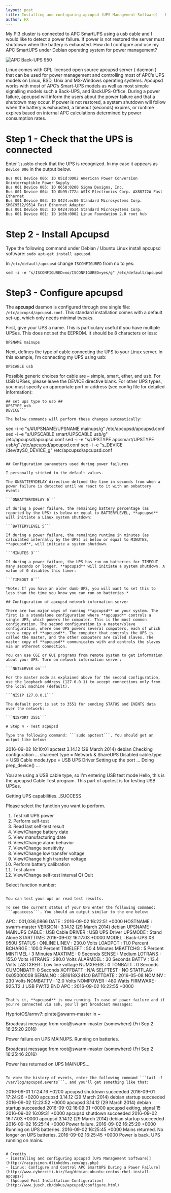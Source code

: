 ```yaml
---
layout: post
title: Installing and configuring apcupsd (UPS Management Software) - Part 1
author: FX
---
```

My PI3 cluster is connected to APC SmartUPS using a usb cable and I would like to detect a power failure. If power is not restored the server must shutdown when the battery is exhausted. How do I configure and use my APC SmartUPS under Debian operating system for power management?

![APC Back-UPS 950](/images/2016-09-02-Installing-and-configuring-apcupsd-part-1.jpg)

Linux comes with GPL licensed open source apcupsd server ( daemon ) that can be used for power management and controlling most of APC’s UPS models on Linux, BSD, Unix and MS-Windows operating systems. Apcupsd works with most of APC’s Smart-UPS models as well as most simple signalling models such a Back-UPS, and BackUPS-Office. During a power failure, apcupsd will inform the users about the power failure and that a shutdown may occur. If power is not restored, a system shutdown will follow when the battery is exhausted, a timeout (seconds) expires, or runtime expires based on internal APC calculations determined by power consumption rates.

# Step 1 - Check that the UPS is connected

Enter ```lsusb```to check that the UPS is recognized. In my case it appears as ```Device 006``` in the output below.
```
Bus 001 Device 006: ID 051d:0002 American Power Conversion Uninterruptible Power Supply
Bus 001 Device 005: ID 0658:0200 Sigma Designs, Inc.
Bus 001 Device 004: ID 0b95:772a ASIX Electronics Corp. AX88772A Fast Ethernet
Bus 001 Device 003: ID 0424:ec00 Standard Microsystems Corp. SMSC9512/9514 Fast Ethernet Adapter
Bus 001 Device 002: ID 0424:9514 Standard Microsystems Corp.
Bus 001 Device 001: ID 1d6b:0002 Linux Foundation 2.0 root hub
```

# Step 2 - Install Apcupsd

Type the following command under Debian / Ubuntu Linux install apcupsd software: ```sudo apt-get install apcupsd```.

In ```/etc/default/apcupsd``` change ```ISCONFIGURED``` from no to yes:

```sed -i -e "s/ISCONFIGURED=no/ISCONFIGURED=yes/g" /etc/default/apcupsd```

# Step3 - Configure apcupsd

The **apcuspd** daemon is configured through one single file: ```/etc/apcupsd/apcupsd.conf```. This standard installation comes with a default set-up, which only needs minimal tweaks.

First, give your UPS a name. This is particulary useful if you have multiple UPSes. This does not set the EEPROM. It should be 8 characters or less:

```UPSNAME mainups```

Next, defines the type of cable connecting the UPS to your Linux server. In this example, I’m connecting my UPS using usb:

```UPSCABLE usb```

Possible generic choices for cable are – simple, smart, ether, and usb. For USB UPSes, please leave the DEVICE directive blank. For
other UPS types, you must specify an appropriate port or address (see config file for detailed information):
```
## set ups type to usb ##
UPSTYPE usb
DEVICE```

The below commands will perform these changes automatically:
```
sed -i -e "s/#UPSNAME/UPSNAME mainups/g" /etc/apcupsd/apcupsd.conf
sed -i -e "s/UPSCABLE smart/UPSCABLE usb/g" /etc/apcupsd/apcupsd.conf
sed -i -e "s/UPSTYPE apcsmart/UPSTYPE usb/g" /etc/apcupsd/apcupsd.conf
sed -i -e "s_DEVICE /dev/ttyS0_DEVICE_g" /etc/apcupsd/apcupsd.conf
```

## Configuration parameters used during power failures

I personally sticked to the default values.

The ONBATTERYDELAY directive defined the time in seconds from when a power failure is detected until we react to it with an onbattery event:

```ONBATTERYDELAY 6```

If during a power failure, the remaining battery percentage (as reported by the UPS) is below or equal to BATTERYLEVEL, **apcupsd** will initiate a Linux system shutdown:

```BATTERYLEVEL 5```

If during a power failure, the remaining runtime in minutes (as calculated internally by the UPS) is below or equal to MINUTES, **apcupsd**, will initiate a system shutdown.

```MINUTES 3```

If during a power failure, the UPS has run on batteries for TIMEOUT many seconds or longer, **apcupsd** will initiate a system shutdown. A value of 0 disables this timer:

```TIMEOUT 0```

*Note: If you have an older dumb UPS, you will want to set this to less than the time you know you can run on batteries.*

## Configuration of apcupsd network information server

There are two major ways of running **apcupsd** on your system. The first is a standalone configuration where **apcupsd** controls a single UPS, which powers the computer. This is the most common configuration. The second configuration is a master/slave configuration, where one UPS powers several computers, each of which runs a copy of **apcupsd**. The computer that controls the UPS is called the master, and the other computers are called slaves. The master copy of **apcupsd** communicates with and controls the slaves via an ethernet connection.

You can use CGI or GUI programs from remote system to get information about your UPS. Turn on network information server:

```NETSERVER on```

For the master node as explained above for the second configuration, use the loopback address (127.0.0.1) to accept connections only from the local machine (default).

```NISIP 127.0.0.1```

The default port is set to 3551 for sending STATUS and EVENTS data over the network:

```NISPORT 3551```

# Step 4 - Test acpupsd

Type the following command: ```sudo apctest```. You should get an output like below:
```
2016-09-02 18:10:01 apctest 3.14.12 (29 March 2014) debian
Checking configuration ...
sharenet.type = Network & ShareUPS Disabled
cable.type = USB Cable
mode.type = USB UPS Driver
Setting up the port ...
Doing prep_device() ...

You are using a USB cable type, so I'm entering USB test mode
Hello, this is the apcupsd Cable Test program.
This part of apctest is for testing USB UPSes.

Getting UPS capabilities...SUCCESS

Please select the function you want to perform.

1)  Test kill UPS power
2)  Perform self-test
3)  Read last self-test result
4)  View/Change battery date
5)  View manufacturing date
6)  View/Change alarm behavior
7)  View/Change sensitivity
8)  View/Change low transfer voltage
9)  View/Change high transfer voltage
10) Perform battery calibration
11) Test alarm
12) View/Change self-test interval
 Q) Quit

Select function number:
```

You can test your ups or read test results.

To see the current status of your UPS enter the following command: ```apcaccess```. You should an output similar to the one below:
```
APC      : 001,036,0866
DATE     : 2016-09-02 16:22:51 +0000
HOSTNAME : swarm-master
VERSION  : 3.14.12 (29 March 2014) debian
UPSNAME  : MAINUPS
CABLE    : USB Cable
DRIVER   : USB UPS Driver
UPSMODE  : Stand Alone
STARTTIME: 2016-09-02 16:17:03 +0000
MODEL    : Back-UPS XS 950U
STATUS   : ONLINE
LINEV    : 230.0 Volts
LOADPCT  : 11.0 Percent
BCHARGE  : 100.0 Percent
TIMELEFT : 50.4 Minutes
MBATTCHG : 5 Percent
MINTIMEL : 3 Minutes
MAXTIME  : 0 Seconds
SENSE    : Medium
LOTRANS  : 155.0 Volts
HITRANS  : 280.0 Volts
ALARMDEL : 30 Seconds
BATTV    : 13.4 Volts
LASTXFER : Low line voltage
NUMXFERS : 0
TONBATT  : 0 Seconds
CUMONBATT: 0 Seconds
XOFFBATT : N/A
SELFTEST : NO
STATFLAG : 0x05000008
SERIALNO : 3B1618X24140
BATTDATE : 2016-05-08
NOMINV   : 230 Volts
NOMBATTV : 12.0 Volts
NOMPOWER : 480 Watts
FIRMWARE : 925.T2 .I USB FW:T2
END APC  : 2016-09-02 16:22:55 +0000
```

That's it, **apcupsd** is now running. In case of power failure and if you're connected via ssh, you'll get broadcast messages:
```
HypriotOS/armv7: pirate@swarm-master in ~

Broadcast message from root@swarm-master (somewhere) (Fri Sep  2 16:25:20 2016)

Power failure on UPS MAINUPS. Running on batteries.


Broadcast message from root@swarm-master (somewhere) (Fri Sep  2 16:25:46 2016)

Power has returned on UPS MAINUPS...
```

To view the history of events, enter the following command ```tail -f /var/log/apcupsd.events```, and you'll get something like that:
```
2016-09-01 17:24:16 +0200  apcupsd shutdown succeeded
2016-09-01 17:24:26 +0200  apcupsd 3.14.12 (29 March 2014) debian startup succeeded
2016-09-02 12:23:52 +0000  apcupsd 3.14.12 (29 March 2014) debian startup succeeded
2016-09-02 16:09:31 +0000  apcupsd exiting, signal 15
2016-09-02 16:09:31 +0000  apcupsd shutdown succeeded
2016-09-02 16:17:03 +0000  apcupsd 3.14.12 (29 March 2014) debian startup succeeded
2016-09-02 16:25:14 +0000  Power failure.
2016-09-02 16:25:20 +0000  Running on UPS batteries.
2016-09-02 16:25:45 +0000  Mains returned. No longer on UPS batteries.
2016-09-02 16:25:45 +0000  Power is back. UPS running on mains.
```

# Credits
- [Installing and configuring apcupsd (UPS Management Software)](http://raspisimon.dlinkddns.com/ups.php)
- [Linux: Configure and Control APC SmartUPS During a Power Failure](http://www.cyberciti.biz/faq/debian-ubuntu-centos-rhel-install-apcups/)
- [Apcupsd Post Installation Configuration](http://www.jusch.ch/dokus/apcupsd/configure.html)

